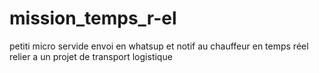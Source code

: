 # mission_temps_r-el
petiti micro servide envoi en whatsup et notif au chauffeur en temps réel relier a un projet de transport logistique
